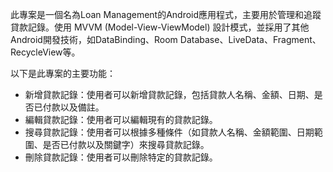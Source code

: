 此專案是一個名為Loan Management的Android應用程式，主要用於管理和追蹤貸款記錄。使用 MVVM (Model-View-ViewModel) 設計模式，並採用了其他Android開發技術，如DataBinding、Room Database、LiveData、Fragment、RecycleView等。

以下是此專案的主要功能：
* 新增貸款記錄：使用者可以新增貸款記錄，包括貸款人名稱、金額、日期、是否已付款以及備註。
* 編輯貸款記錄：使用者可以編輯現有的貸款記錄。
* 搜尋貸款記錄：使用者可以根據多種條件（如貸款人名稱、金額範圍、日期範圍、是否已付款以及關鍵字）來搜尋貸款記錄。
* 刪除貸款記錄：使用者可以刪除特定的貸款記錄。
